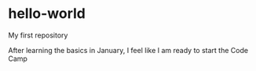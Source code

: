 # hello-world
My first repository

After learning the basics in January, I feel like I am ready to start the Code Camp
